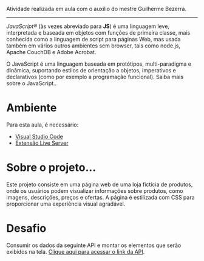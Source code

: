 Atividade realizada em aula com o auxilio do mestre Guilherme Bezerra. 

-----------------------------------------

*JavaScript®* (às vezes abreviado para **JS**) é uma linguagem leve, interpretada e baseada em objetos com funções de primeira classe, mais conhecida como a linguagem de script para páginas Web, mas usada também em vários outros ambientes sem browser, tais como node.js, Apache CouchDB e Adobe Acrobat. 

O JavaScript é uma linguagem baseada em protótipos, multi-paradigma e dinâmica, suportando estilos de orientação a objetos, imperativos e declarativos (como por exemplo a programação funcional). Saiba mais sobre o JavaScript.. 

# Ambiente

Para esta aula, é necessário:

- [Visual Studio Code](https://code.visualstudio.com/download)
- [Extensão Live Server](https://marketplace.visualstudio.com/items?itemName=ritwickdey.LiveServer)

# Sobre o projeto...

Este projeto consiste em uma página web de uma loja fictícia de produtos, onde os usuários podem visualizar informações sobre produtos, como imagens, descrições, preços e ofertas. A página é estilizada com CSS para proporcionar uma experiência visual agradável.

# Desafio

Consumir os dados da seguinte API e montar os elementos que serão exibidos na tela. [Clique aqui para acessar o link da API](https://raw.githubusercontent.com/guilhermeonrails/api-frontend/main/produtos.json).